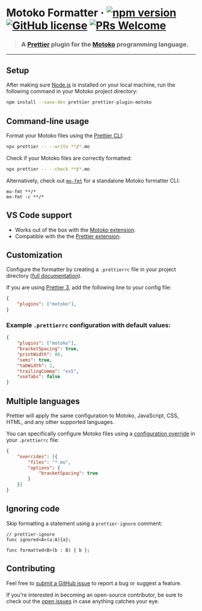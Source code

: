 # Motoko Formatter &middot; [![npm version](https://img.shields.io/npm/v/prettier-plugin-motoko.svg?logo=npm)](https://www.npmjs.com/package/prettier-plugin-motoko) [![GitHub license](https://img.shields.io/badge/license-Apache%202.0-blue.svg)](https://opensource.org/licenses/Apache-2.0) [![PRs Welcome](https://img.shields.io/badge/PRs-welcome-brightgreen.svg)](https://github.com/dfinity/prettier-plugin-motoko/issues)

> ### A [Prettier](https://prettier.io/) plugin for the [Motoko](https://internetcomputer.org/docs/current/developer-docs/build/cdks/motoko-dfinity/motoko/) programming language.

---

## Setup

After making sure [Node.js](https://nodejs.org/en/download/) is installed on your local machine, run the following command in your Motoko project directory:

```sh
npm install --save-dev prettier prettier-plugin-motoko
```

## Command-line usage

Format your Motoko files using the [Prettier CLI](https://prettier.io/docs/en/cli.html):

```sh
npx prettier -- --write **/*.mo
```

Check if your Motoko files are correctly formatted:

```sh
npx prettier -- --check **/*.mo
```

Alternatively, check out [`mo-fmt`](https://www.npmjs.com/package/mo-fmt) for a standalone Motoko formatter CLI:

```
mo-fmt **/*
mo-fmt -c **/*
```

## VS Code support

- Works out of the box with the [Motoko extension](https://marketplace.visualstudio.com/items?itemName=dfinity-foundation.vscode-motoko).
- Compatible with the the [Prettier extension](https://marketplace.visualstudio.com/items?itemName=esbenp.prettier-vscode).

## Customization

Configure the formatter by creating a `.prettierrc` file in your project directory ([full documentation](https://prettier.io/docs/en/configuration.html)).

If you are using [Prettier 3](https://prettier.io/blog/2023/07/05/3.0.0.html), add the following line to your config file:

```json
{
    "plugins": ["motoko"],
}
```

### Example `.prettierrc` configuration with default values:

```json
{
    "plugins": ["motoko"],
    "bracketSpacing": true,
    "printWidth": 80,
    "semi": true,
    "tabWidth": 2,
    "trailingComma": "es5",
    "useTabs": false
}
```

## Multiple languages

Prettier will apply the same configuration to Motoko, JavaScript, CSS, HTML, and any other supported languages. 

You can specifically configure Motoko files using a [configuration override](https://prettier.io/docs/en/configuration.html#configuration-overrides) in your `.prettierrc` file:

```json
{
    "overrides": [{
        "files": "*.mo",
        "options": {
            "bracketSpacing": true
        }
    }]
}
```

## Ignoring code

Skip formatting a statement using a `prettier-ignore` comment:

```motoko
// prettier-ignore
func ignored<A>(a:A){a};

func formatted<B>(b : B) { b };
```

## Contributing

Feel free to [submit a GitHub issue](https://github.com/dfinity/prettier-plugin-motoko/issues/new) to report a bug or suggest a feature. 

If you're interested in becoming an open-source contributor, be sure to check out the [open issues](https://github.com/dfinity/prettier-plugin-motoko/issues) in case anything catches your eye. 
